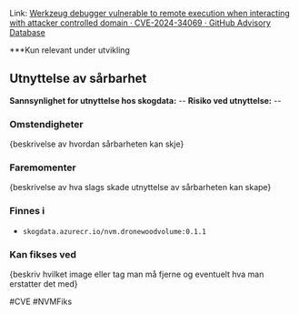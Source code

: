 Link: [Werkzeug debugger vulnerable to remote execution when interacting with attacker controlled domain · CVE-2024-34069 · GitHub Advisory Database](https://github.com/advisories/GHSA-2g68-c3qc-8985)

***Kun relevant under utvikling
## Utnyttelse av sårbarhet

**Sannsynlighet for utnyttelse hos skogdata:** --
**Risiko ved utnyttelse:** --
### Omstendigheter
{beskrivelse av hvordan sårbarheten kan skje}
### Faremomenter
{beskrivelse av hva slags skade utnyttelse av sårbarheten kan skape}

### Finnes i
- `skogdata.azurecr.io/nvm.dronewoodvolume:0.1.1`

### Kan fikses ved
{beskriv hvilket image eller tag man må fjerne og eventuelt hva man erstatter det med}

#CVE #NVMFiks 
